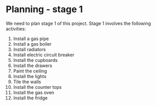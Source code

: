 # Planning - stage 1

We need to plan stage 1 of this project. Stage 1 involves the following activities:

1. Install a gas pipe
1. Install a gas boiler
1. Install radiators
1. Install electric circuit breaker
1. Install the cupboards
1. Install the drawers
1. Paint the ceiling
1. Install the lights
1. Tile the walls
1. Install the counter tops
1. Install the gas oven
1. Install the fridge


